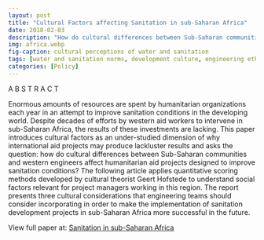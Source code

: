 ```yaml
---
layout: post
title: "Cultural Factors affecting Sanitation in sub-Saharan Africa"
date: 2018-02-03
description: "How do cultural differences between Sub-Saharan communities and western engineers affect humanitarian aid projects designed to improve sanitation conditions?"
img: africa.webp
fig-caption: cultural perceptions of water and sanitation
tags: [water and sanitation norms, development culture, engineering ethics, humanitarian aid effectiveness]
categories: [Policy]
---
```


A B S T R A C T

Enormous amounts of resources are spent by humanitarian organizations each year in an attempt to improve sanitation conditions in the developing world. Despite decades of efforts by western aid workers to intervene in sub-Saharan Africa, the results of these investments are lacking. This paper introduces cultural factors as an under-studied dimension of why international aid projects may produce lackluster results and asks the question: how do cultural differences between Sub-Saharan communities and western engineers affect humanitarian aid projects designed to improve sanitation conditions? The following article applies quantitative scoring methods developed by cultural theorist Geert Hofstede to understand social factors relevant for project managers working in this region. The report presents three cultural considerations that engineering teams should consider incorporating in order to make the implementation of sanitation development projects in sub-Saharan Africa more successful in the future.

View full paper at: [Sanitation in sub-Saharan Africa](https://github.com/shannongross/shannongross.github.io/blob/master/pdfs/cultural.pdf)
